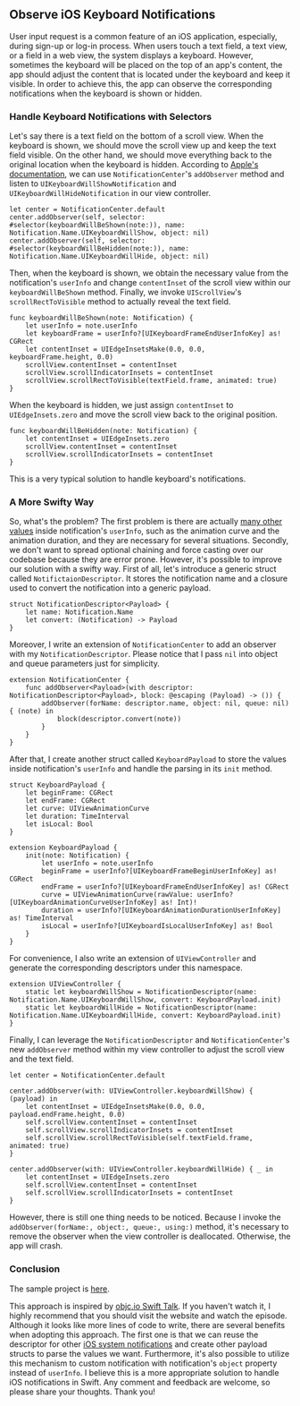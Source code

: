 ## Observe iOS Keyboard Notifications
User input request is a common feature of an iOS application, especially, during sign-up or log-in process.
When users touch a text field, a text view, or a field in a web view, the system displays a keyboard. However,
sometimes the keyboard will be placed on the top of an app's content, the app should adjust the content that is located under the keyboard and keep it visible.
In order to achieve this, the app can observe the corresponding notifications when the keyboard is shown or hidden.

### Handle Keyboard Notifications with Selectors
Let's say there is a text field on the bottom of a scroll view.
When the keyboard is shown, we should move the scroll view up and keep the text field visible.
On the other hand, we should move everything back to the original location when the keyboard is hidden.
According to [Apple's documentation](https://developer.apple.com/library/content/documentation/StringsTextFonts/Conceptual/TextAndWebiPhoneOS/KeyboardManagement/KeyboardManagement.html), we can use `NotificationCenter`'s `addObserver` method and listen to `UIKeyboardWillShowNotification` and `UIKeyboardWillHideNotification` in our view controller.
```
let center = NotificationCenter.default
center.addObserver(self, selector: #selector(keyboardWillBeShown(note:)), name: Notification.Name.UIKeyboardWillShow, object: nil)
center.addObserver(self, selector: #selector(keyboardWillBeHidden(note:)), name: Notification.Name.UIKeyboardWillHide, object: nil)
```
Then, when the keyboard is shown, we obtain the necessary value from the notification's `userInfo` and change `contentInset` of the scroll view within our `keyboardWillBeShown` method.
Finally, we invoke `UIScrollView`'s `scrollRectToVisible` method to actually reveal the text field.
```
func keyboardWillBeShown(note: Notification) {
    let userInfo = note.userInfo
    let keyboardFrame = userInfo?[UIKeyboardFrameEndUserInfoKey] as! CGRect
    let contentInset = UIEdgeInsetsMake(0.0, 0.0, keyboardFrame.height, 0.0)
    scrollView.contentInset = contentInset
    scrollView.scrollIndicatorInsets = contentInset
    scrollView.scrollRectToVisible(textField.frame, animated: true)
}
```
When the keyboard is hidden, we just assign `contentInset` to `UIEdgeInsets.zero` and move the scroll view back to the original position.
```
func keyboardWillBeHidden(note: Notification) {
    let contentInset = UIEdgeInsets.zero
    scrollView.contentInset = contentInset
    scrollView.scrollIndicatorInsets = contentInset
}
```
This is a very typical solution to handle keyboard's notifications.

### A More Swifty Way
So, what's the problem?
The first problem is there are actually [many other values](https://developer.apple.com/reference/uikit/uiwindow/keyboard_notification_user_info_keys) inside notification's `userInfo`, such as the animation curve and the animation duration, and they are necessary for several situations.
Secondly, we don't want to spread optional chaining and force casting over our codebase because they are error prone.
However, it's possible to improve our solution with a swifty way.
First of all, let's introduce a generic struct called `NotifictaionDescriptor`.
It stores the notification name and a closure used to convert the notification into a generic payload.
```
struct NotificationDescriptor<Payload> {
    let name: Notification.Name
    let convert: (Notification) -> Payload
}
```
Moreover, I write an extension of `NotificationCenter` to add an observer with my `NotificationDescriptor`.
Please notice that I pass `nil` into object and queue parameters just for simplicity.
```
extension NotificationCenter {
    func addObserver<Payload>(with descriptor: NotificationDescriptor<Payload>, block: @escaping (Payload) -> ()) {
        addObserver(forName: descriptor.name, object: nil, queue: nil) { (note) in
            block(descriptor.convert(note))
        }
    }
}
```
After that, I create another struct called `KeyboardPayload` to store the values inside notification's `userInfo` and handle the parsing in its `init` method.
```
struct KeyboardPayload {
    let beginFrame: CGRect
    let endFrame: CGRect
    let curve: UIViewAnimationCurve
    let duration: TimeInterval
    let isLocal: Bool
}

extension KeyboardPayload {
    init(note: Notification) {
        let userInfo = note.userInfo
        beginFrame = userInfo?[UIKeyboardFrameBeginUserInfoKey] as! CGRect
        endFrame = userInfo?[UIKeyboardFrameEndUserInfoKey] as! CGRect
        curve = UIViewAnimationCurve(rawValue: userInfo?[UIKeyboardAnimationCurveUserInfoKey] as! Int)!
        duration = userInfo?[UIKeyboardAnimationDurationUserInfoKey] as! TimeInterval
        isLocal = userInfo?[UIKeyboardIsLocalUserInfoKey] as! Bool
    }
}
```
For convenience, I also write an extension of `UIViewController` and generate the corresponding descriptors under this namespace.
```
extension UIViewController {
    static let keyboardWillShow = NotificationDescriptor(name: Notification.Name.UIKeyboardWillShow, convert: KeyboardPayload.init)
    static let keyboardWillHide = NotificationDescriptor(name: Notification.Name.UIKeyboardWillHide, convert: KeyboardPayload.init)
}
```
Finally, I can leverage the `NotificationDescriptor` and `NotificationCenter`'s new `addObserver` method within my view controller to adjust the scroll view and the text field.
```
let center = NotificationCenter.default

center.addObserver(with: UIViewController.keyboardWillShow) { (payload) in
    let contentInset = UIEdgeInsetsMake(0.0, 0.0, payload.endFrame.height, 0.0)
    self.scrollView.contentInset = contentInset
    self.scrollView.scrollIndicatorInsets = contentInset
    self.scrollView.scrollRectToVisible(self.textField.frame, animated: true)
}

center.addObserver(with: UIViewController.keyboardWillHide) { _ in
    let contentInset = UIEdgeInsets.zero
    self.scrollView.contentInset = contentInset
    self.scrollView.scrollIndicatorInsets = contentInset
}
```
However, there is still one thing needs to be noticed. Because I invoke the `addObserver(forName:, object:, queue:, using:)` method, it's necessary to remove the observer when the view controller is deallocated. Otherwise, the app will crash.

### Conclusion
The sample project is [here](https://github.com/ShengHuaWu/ObserveKeyboardNotifications).

This approach is inspired by [objc.io Swift Talk](https://talk.objc.io/episodes/S01E27-typed-notifications-part-1). If you haven't watch it, I highly recommend that you should visit the website and watch the episode.
Although it looks like more lines of code to write, there are several benefits when adopting this approach.
The first one is that we can reuse the descriptor for other [iOS system notifications](https://developer.apple.com/reference/foundation/nsnotification.name) and create other payload structs to parse the values we want.
Furthermore, it's also possible to utilize this mechanism to custom notification with notification's `object` property instead of `userInfo`.
I believe this is a more appropriate solution to handle iOS notifications in Swift.
Any comment and feedback are welcome, so please share your thoughts. Thank you!
